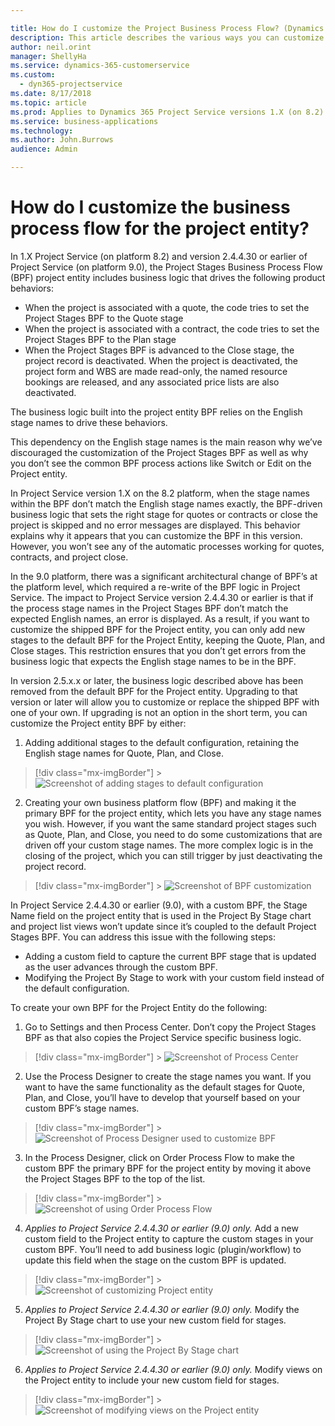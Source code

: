 ```yaml
---

title: How do I customize the Project Business Process Flow? (Dynamics 365 for Project Service) | MicrosoftDocs
description: This article describes the various ways you can customize the business process flow (BPF) for project entities in Dynamics 365 Project Service.
author: neil.orint 
manager: ShellyHa
ms.service: dynamics-365-customerservice
ms.custom:
  - dyn365-projectservice
ms.date: 8/17/2018
ms.topic: article
ms.prod: Applies to Dynamics 365 Project Service versions 1.X (on 8.2) and 2.4.4.30 or earlier (on 9.0)
ms.service: business-applications
ms.technology:  
ms.author: John.Burrows
audience: Admin

---
```


# How do I customize the business process flow for the project entity?

In 1.X Project Service (on platform 8.2) and version 2.4.4.30 or earlier of Project Service (on platform 9.0), the Project Stages Business Process Flow (BPF) project entity includes business logic that drives the following product behaviors:
- When the project is associated with a quote, the code tries to set the Project Stages BPF to the Quote stage
- When the project is associated with a contract, the code tries to set the Project Stages BPF to the Plan stage
- When the Project Stages BPF is advanced to the Close stage, the project record is deactivated. When the project is deactivated, the project form and WBS are made read-only, the named resource bookings are released, and any associated price lists are also deactivated.

The business logic built into the project entity BPF relies on the English stage names to drive these behaviors.

This dependency on the English stage names is the main reason why we’ve discouraged the customization of the Project Stages BPF as well as why you don’t see the common BPF process actions like Switch or Edit on the Project entity.

In Project Service version 1.X on the 8.2 platform, when the stage names within the BPF don’t match the English stage names exactly, the BPF-driven business logic that sets the right stage for quotes or contracts or close the project is skipped and no error messages are displayed. This behavior explains why it appears that you can customize the BPF in this version. However, you won’t see any of the automatic processes working for quotes, contracts, and project close.

In the 9.0 platform, there was a significant architectural change of BPF’s at the platform level, which required a re-write of the BPF logic in Project Service. The impact to Project Service version 2.4.4.30 or earlier is that if the process stage names in the Project Stages BPF don’t match the expected English names, an error is displayed. As a result, if you want to customize the shipped BPF for the Project entity, you can only add new stages to the default BPF for the Project Entity, keeping the Quote, Plan, and Close stages. This restriction ensures that you don’t get errors from the business logic that expects the English stage names to be in the BPF.

In version 2.5.x.x or later, the business logic described above has been removed from the default BPF for the Project entity. Upgrading to that version or later will allow you to customize or replace the shipped BPF with one of your own. If upgrading is not an option in the short term, you can customize the Project entity BPF by either:

1. Adding additional stages to the default configuration, retaining the English stage names for Quote, Plan, and Close.

> [!div class="mx-imgBorder"] > ![Screenshot of adding stages to default configuration](media/FAQ-Customize-BPF-1.png)
 
2. Creating your own business platform flow (BPF) and making it the primary BPF for the project entity, which lets you have any stage names you wish. However, if you want the same standard project stages such as Quote, Plan, and Close, you need to do some customizations that are driven off your custom stage names. The more complex logic is in the closing of the project, which you can still trigger by just deactivating the project record.

> [!div class="mx-imgBorder"] > ![Screenshot of BPF customization](media/FAQ-Customize-BPF-2.png)

In Project Service 2.4.4.30 or earlier (9.0), with a custom BPF, the Stage Name field on the project entity that is used in the Project By Stage chart and project list views won’t update since it’s coupled to the default Project Stages BPF. You can address this issue with the following steps:

- Adding a custom field to capture the current BPF stage that is updated as the user advances through the custom BPF.
- Modifying the Project By Stage to work with your custom field instead of the default configuration.

To create your own BPF for the Project Entity do the following:

1. Go to Settings and then Process Center. Don’t copy the Project Stages BPF as that also copies the Project Service specific business logic.

> [!div class="mx-imgBorder"] > ![Screenshot of Process Center](media/FAQ-Customize-BPF-3.png)

2. Use the Process Designer to create the stage names you want. If you want to have the same functionality as the default stages for Quote, Plan, and Close, you’ll have to develop that yourself based on your custom BPF’s stage names.

> [!div class="mx-imgBorder"] > ![Screenshot of Process Designer used to customize BPF](media/FAQ-Customize-BPF-4.png) 

3. In the Process Designer, click on Order Process Flow to make the custom BPF the primary BPF for the project entity by moving it above the Project Stages BPF to the top of the list.

> [!div class="mx-imgBorder"] > ![Screenshot of using Order Process Flow](media/FAQ-Customize-BPF-5.png)

4. *Applies to Project Service 2.4.4.30 or earlier (9.0) only.* Add a new custom field to the Project entity to capture the custom stages in your custom BPF. You’ll need to add business logic (plugin/workflow) to update this field when the stage on the custom BPF is updated.

> [!div class="mx-imgBorder"] > ![Screenshot of customizing Project entity](media/FAQ-Customize-BPF-6.png)

5. *Applies to Project Service 2.4.4.30 or earlier (9.0) only.* Modify the Project By Stage chart to use your new custom field for stages.

> [!div class="mx-imgBorder"] > ![Screenshot of using the Project By Stage chart](media/FAQ-Customize-BPF-7.png)

6. *Applies to Project Service 2.4.4.30 or earlier (9.0) only.* Modify views on the Project entity to include your new custom field for stages.

> [!div class="mx-imgBorder"] > ![Screenshot of modifying views on the Project entity](media/FAQ-Customize-BPF-8.png)

